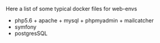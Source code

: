 Here a list of some typical docker files for web-envs

- php5.6 + apache + mysql + phpmyadmin + mailcatcher
- symfony
- postgresSQL

